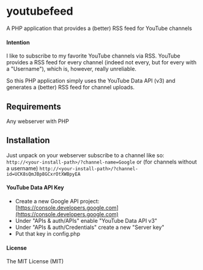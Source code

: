 youtubefeed
===========

A PHP application that provides a (better) RSS feed for YouTube channels

#### Intention
I like to subscribe to my favorite YouTube channels via RSS.
YouTube provides a RSS feed for every channel (indeed not every, but for every with a "Username"), which is, however, really unreliable.

So this PHP application simply uses the YouTube Data API (v3) and generates a (better) RSS feed for channel uploads.

## Requirements
Any webserver with PHP

## Installation
Just unpack on your webserver subscribe to a channel like so:
`http://<your-install-path>/?channel-name=Google`
or (for channels without a username)
`http://<your-install-path>/?channel-id=UCK8sQmJBp8GCxrOtXWBpyEA`

#### YouTube Data API Key
- Create a new Google API project: [https://console.developers.google.com](https://console.developers.google.com)
- Under "APIs & auth/APIs" enable "YouTube Data API v3"
- Under "APIs & auth/Credentials" create a new "Server key"
- Put that key in config.php

#### License
The MIT License (MIT)
